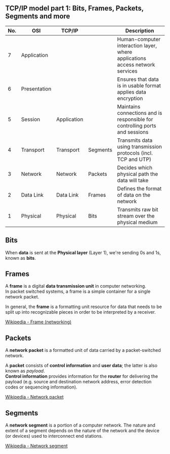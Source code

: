 ## TCP/IP model part 1: Bits, Frames, Packets, Segments and more

| No. | OSI          | TCP/IP      |          | Description                                                                  |
| --- | ------------ | ----------- | -------- | ---------------------------------------------------------------------------- |
| 7   | Application  |             |          | Human-computer interaction layer, where applications access network services |
| 6   | Presentation |             |          | Ensures that data is in usable format applies data encryption                |
| 5   | Session      | Application |          | Maintains connections and is responsible for controlling ports and sessions  |
| 4   | Transport    | Transport   | Segments | Transmits data using transmission protocols (incl. TCP and UTP)              |
| 3   | Network      | Network     | Packets  | Decides which physical path the data will take                               |
| 2   | Data Link    | Data Link   | Frames   | Defines the format of data on the network                                    |
| 1   | Physical     | Physical    | Bits     | Transmits raw bit stream over the physical medium                            |

## Bits

When **data** is sent at the **Physical layer** (Layer 1), we're sending 0s and 1s, known as **bits**.

## Frames

A **frame** is a digital **data transmission unit** in computer networking.<br> In packet switched systems, a frame is a simple container for a single network packet.

In general, the **frame** is a formatting unit resource for data that needs to be split up into recognizable pieces in order to be interpreted by a receiver.

[Wikipedia - Frame (networking)](<https://en.wikipedia.org/wiki/Frame_(networking)>)

## Packets

A **network packet** is a formatted unit of data carried by a packet-switched network.

A **packet** consists of **control information** and **user data**; the latter is also known as _payload_.<br>
**Control information** provides information for the **router** for delivering the payload (e.g. source and destination network address, error detection codes or sequencing information).

[Wikipedia - Network packet](https://en.wikipedia.org/wiki/Network_packet)

## Segments

A **network segment** is a portion of a computer network. The nature and extent of a segment depends on the nature of the network and the device (or devices) used to interconnect end stations.

[Wikipedia - Network segment](https://en.wikipedia.org/wiki/Network_segment)
